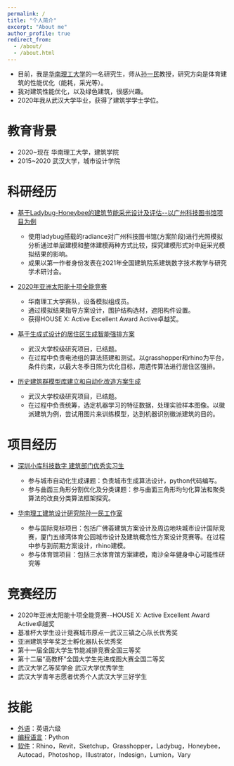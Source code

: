 ```yaml
---
permalink: /
title: "个人简介"
excerpt: "About me"
author_profile: true
redirect_from: 
  - /about/
  - /about.html
---
```


- 目前，我是[华南理工大学](https://www.scut.edu.cn/new/)的一名研究生，师从[孙一民](https://baike.baidu.com/item/%E5%AD%99%E4%B8%80%E6%B0%91/3621503)教授，研究方向是体育建筑的性能优化（能耗，采光等）。
- 我对建筑性能优化，以及绿色建筑，很感兴趣。
- 2020年我从武汉大学毕业，获得了建筑学学士学位。


教育背景
======
- 2020~现在 华南理工大学，建筑学院
- 2015~2020 武汉大学，城市设计学院

科研经历
======
- <u>基于Ladybug-Honeybee的建筑节能采光设计及评估--以广州科技图书馆项目为例</u>
  - 使用ladybug搭载的radiance对广州科技图书馆(方案阶段)进行光照模拟分析通过单层建模和整体建模两种方式比较，探究建模形式对中庭采光模拟结果的影响。
  - 成果以第一作者身份发表在2021年全国建筑院系建筑数字技术教学与研究学术研讨会。

- <u>2020年亚洲太阳能十项全能竞赛</u>
  - 华南理工大学赛队，设备模拟组成员。
  - 通过模拟结果指导方案设计，围护结构选材，遮阳构件设置。
  - 获得HOUSE X: Active Excellent Award Active卓越奖。

- <u>基于生成式设计的居住区生成智能强排方案</u>
  - 武汉大学校级研究项目，已结题。
  - 在过程中负责电池组的算法搭建和测试。以grasshopper和rhino为平台，条件约束，以最大冬季日照为优化目标，用遗传算法进行居住区强排。


- <u>历史建筑群模型库建立和自动化改造方案生成</u>
  - 武汉大学校级研究项目，已结题。
  - 在过程中负责统筹，选定机器学习的特征数据，处理实验样本图像。以徽派建筑为例，尝试用图片来训练模型，达到机器识别徽派建筑的目的。


项目经历
======
- <u>深圳小库科技数字 建筑部门优秀实习生</u>
  - 参与城市自动化生成课题：负责城市生成算法设计，python代码编写。
  - 参与曲面三角形分割优化及分类课题：参与曲面三角形均匀化算法和聚类算法的改良分类算法框架探究。

- <u>华南理工建筑设计研究院孙一民工作室</u>
  - 参与国际竞标项目：包括广佛荟建筑方案设计及周边地块城市设计国际竞赛，厦门五缘湾体育公园城市设计及建筑概念性方案设计竞赛等。在过程中参与到前期方案设计，rhino建模。
  - 参与体育馆项目：包括三水体育馆方案建模，南沙全年健身中心可能性研究等


竞赛经历
======
- 2020年亚洲太阳能十项全能竞赛--HOUSE X: Active Excellent Award Active卓越奖
- 基准杯大学生设计竞赛城市原点一武汉三镇之心队长优秀奖
- 亚洲建筑学年奖芝士孵化器队长优秀奖
- 第十一届全国大学生节能减排竞赛全国三等奖
- 第十二届“高教杯”全国大学生先进成图大赛全国二等奖
- 武汉大学乙等奖学金 武汉大学优秀学生
- 武汉大学青年志愿者优秀个人武汉大学三好学生


技能
======
- <u>外语</u>：英语六级
- <u>编程语言</u>：Python
- <u>软件</u>：Rhino，Revit，Sketchup，Grasshopper，Ladybug，Honeybee，Autocad，Photoshop，Illustrator，Indesign，Lumion，Vary

<a href="https://clustrmaps.com/site/1bn69"  title="Visit tracker"><img src="//www.clustrmaps.com/map_v2.png?d=PZ-dJpIXCLRCwlvSk5yolRyTZCkVk0X8JP_O87i6nXE&cl=ffffff" style="display:none" /></a>


